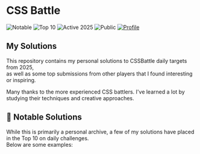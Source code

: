 # CSS Battle

![Notable](https://img.shields.io/badge/CSSBattle-Notable%20Solutions-%23D8BF06?style=flat&logo=css3&logoColor=white)
![Top 10](https://img.shields.io/badge/CSSBattle-Top%2010%20Solutions-%234A6302?style=flat&logo=css3&logoColor=white)
![Active 2025](https://img.shields.io/badge/Active%20in-2025-%230050B0?style=flat)
![Public](https://img.shields.io/badge/Status-Public-%232D363F?style=flat)
[![Profile](https://img.shields.io/badge/Profile-CSSBattle-%230050B0?style=flat&logo=github&logoColor=white)](https://cssbattle.dev/player/nicktheromaniancoder)

## My Solutions

This repository contains my personal solutions to CSSBattle daily targets from 2025,  
as well as some top submissions from other players that I found interesting or inspiring.  

Many thanks to the more experienced CSS battlers. I've learned a lot by studying their techniques and creative approaches.

## 🌟 Notable Solutions

While this is primarily a personal archive, a few of my solutions have placed in the Top 10 on daily challenges.  
Below are some examples:
